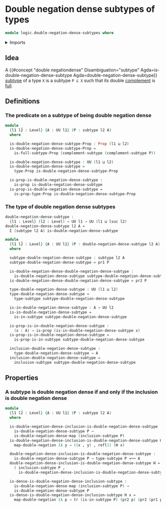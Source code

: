 # Double negation dense subtypes of types

```agda
module logic.double-negation-dense-subtypes where
```

<details><summary>Imports</summary>

```agda
open import foundation.complements-subtypes
open import foundation.dependent-pair-types
open import foundation.double-negation
open import foundation.full-subtypes
open import foundation.function-types
open import foundation.type-arithmetic-dependent-pair-types
open import foundation.unit-type
open import foundation.universe-levels

open import foundation-core.equivalences
open import foundation-core.identity-types
open import foundation-core.propositions
open import foundation-core.subtypes
open import foundation-core.transport-along-identifications

open import logic.double-negation-dense-maps
```

</details>

## Idea

A
{{#concept "double negationdense" Disambiguation="subtype" Agda=is-double-negation-dense-subtype Agda=double-negation-dense-subtype}}
[subtype](foundation.subtypes.md) of a type `X` is a subtype `P ⊆ X` such that
its double [complement](foundation.complements-subtypes.md) is
[full](foundation.full-subtypes.md).

## Definitions

### The predicate on a subtype of being double negation dense

```agda
module _
  {l1 l2 : Level} {A : UU l1} (P : subtype l2 A)
  where

  is-double-negation-dense-subtype-Prop : Prop (l1 ⊔ l2)
  is-double-negation-dense-subtype-Prop =
    is-full-subtype-Prop (complement-subtype (complement-subtype P))

  is-double-negation-dense-subtype : UU (l1 ⊔ l2)
  is-double-negation-dense-subtype =
    type-Prop is-double-negation-dense-subtype-Prop

  is-prop-is-double-negation-dense-subtype :
    is-prop is-double-negation-dense-subtype
  is-prop-is-double-negation-dense-subtype =
    is-prop-type-Prop is-double-negation-dense-subtype-Prop
```

### The type of double negation dense subtypes

```agda
double-negation-dense-subtype :
  {l1 : Level} (l2 : Level) → UU l1 → UU (l1 ⊔ lsuc l2)
double-negation-dense-subtype l2 A =
  Σ (subtype l2 A) is-double-negation-dense-subtype

module _
  {l1 l2 : Level} {A : UU l1} (P : double-negation-dense-subtype l2 A)
  where

  subtype-double-negation-dense-subtype : subtype l2 A
  subtype-double-negation-dense-subtype = pr1 P

  is-double-negation-dense-double-negation-dense-subtype :
    is-double-negation-dense-subtype subtype-double-negation-dense-subtype
  is-double-negation-dense-double-negation-dense-subtype = pr2 P

  type-double-negation-dense-subtype : UU (l1 ⊔ l2)
  type-double-negation-dense-subtype =
    type-subtype subtype-double-negation-dense-subtype

  is-in-double-negation-dense-subtype : A → UU l2
  is-in-double-negation-dense-subtype =
    is-in-subtype subtype-double-negation-dense-subtype

  is-prop-is-in-double-negation-dense-subtype :
    (x : A) → is-prop (is-in-double-negation-dense-subtype x)
  is-prop-is-in-double-negation-dense-subtype =
    is-prop-is-in-subtype subtype-double-negation-dense-subtype

  inclusion-double-negation-dense-subtype :
    type-double-negation-dense-subtype → A
  inclusion-double-negation-dense-subtype =
    inclusion-subtype subtype-double-negation-dense-subtype
```

## Properties

### A subtype is double negation dense if and only if the inclusion is double negation dense

```agda
module _
  {l1 l2 : Level} {A : UU l1} (P : subtype l2 A)
  where

  is-double-negation-dense-inclusion-is-double-negation-dense-subtype :
    is-double-negation-dense-subtype P →
    is-double-negation-dense-map (inclusion-subtype P)
  is-double-negation-dense-inclusion-is-double-negation-dense-subtype H x =
    map-double-negation (λ y → ((x , y) , refl)) (H x)

  double-negation-dense-inclusion-is-double-negation-dense-subtype :
    is-double-negation-dense-subtype P → type-subtype P ↠¬¬ A
  double-negation-dense-inclusion-is-double-negation-dense-subtype H =
    ( inclusion-subtype P ,
      is-double-negation-dense-inclusion-is-double-negation-dense-subtype H)

  is-dense-is-double-negation-dense-inclusion-subtype :
    is-double-negation-dense-map (inclusion-subtype P) →
    is-double-negation-dense-subtype P
  is-dense-is-double-negation-dense-inclusion-subtype H x =
    map-double-negation (λ p → tr (is-in-subtype P) (pr2 p) (pr2 (pr1 p))) (H x)
```
